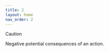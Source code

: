 ```yaml
---
title: 2
layout: home
nav_order: 2
---
```

> [!CAUTION]
> Negative potential consequences of an action.
